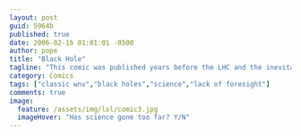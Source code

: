 ```yaml
---
layout: post
guid: 5964b
published: true
date: 2006-02-16 01:01:01 -0500
author: pope
title: "Black Hole"
tagline: "This comic was published years before the LHC and the inevitable doom it will be bringing to us all became common knowledge. Just think about that for a minute. I think Scott might be an oracle."
category: Comics
tags: ["classic wnv","black holes","science","lack of foresight"]
comments: true 
image:
  feature: /assets/img/lol/comic3.jpg
  imageHover: "Has science gone too far? Y/N"
---
```


